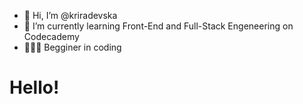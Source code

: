 - 👋 Hi, I’m @kriradevska
- 🌱 I’m currently learning Front-End and Full-Stack Engeneering on Codecademy
- 👩🏻‍🎓 Begginer in coding

<h1 style={{color: 'red'}}> Hello! </h1>

